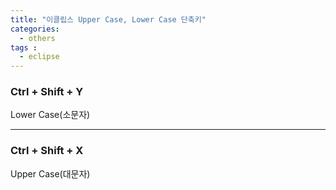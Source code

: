 ```yaml
---
title: "이클립스 Upper Case, Lower Case 단축키"
categories: 
  - others
tags : 
  - eclipse
---
```


### Ctrl + Shift + Y 
Lower Case(소문자)

---

### Ctrl + Shift + X 
Upper Case(대문자)